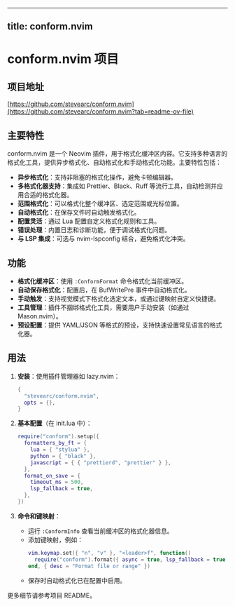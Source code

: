 
---
title: conform.nvim
---

# conform.nvim 项目

## 项目地址
[https://github.com/stevearc/conform.nvim](https://github.com/stevearc/conform.nvim?tab=readme-ov-file)

## 主要特性
conform.nvim 是一个 Neovim 插件，用于格式化缓冲区内容。它支持多种语言的格式化工具，提供异步格式化、自动格式化和手动格式化功能。主要特性包括：
- **异步格式化**：支持非阻塞的格式化操作，避免卡顿编辑器。
- **多格式化器支持**：集成如 Prettier、Black、Ruff 等流行工具，自动检测并应用合适的格式化器。
- **范围格式化**：可以格式化整个缓冲区、选定范围或光标位置。
- **自动格式化**：在保存文件时自动触发格式化。
- **配置灵活**：通过 Lua 配置自定义格式化规则和工具。
- **错误处理**：内置日志和诊断功能，便于调试格式化问题。
- **与 LSP 集成**：可选与 nvim-lspconfig 结合，避免格式化冲突。

## 功能
- **格式化缓冲区**：使用 `:ConformFormat` 命令格式化当前缓冲区。
- **自动保存格式化**：配置后，在 BufWritePre 事件中自动格式化。
- **手动触发**：支持视觉模式下格式化选定文本，或通过键映射自定义快捷键。
- **工具管理**：插件不捆绑格式化工具，需要用户手动安装（如通过 Mason.nvim）。
- **预设配置**：提供 YAML/JSON 等格式的预设，支持快速设置常见语言的格式化器。

## 用法
1. **安装**：使用插件管理器如 lazy.nvim：
   ```lua
   {
     "stevearc/conform.nvim",
     opts = {},
   }
   ```

2. **基本配置**（在 init.lua 中）：
   ```lua
   require("conform").setup({
     formatters_by_ft = {
       lua = { "stylua" },
       python = { "black" },
       javascript = { { "prettierd", "prettier" } },
     },
     format_on_save = {
       timeout_ms = 500,
       lsp_fallback = true,
     },
   })
   ```

3. **命令和键映射**：
   - 运行 `:ConformInfo` 查看当前缓冲区的格式化器信息。
   - 添加键映射，例如：
     ```lua
     vim.keymap.set({ "n", "v" }, "<leader>f", function()
       require("conform").format({ async = true, lsp_fallback = true })
     end, { desc = "Format file or range" })
     ```
   - 保存时自动格式化已在配置中启用。

更多细节请参考项目 README。